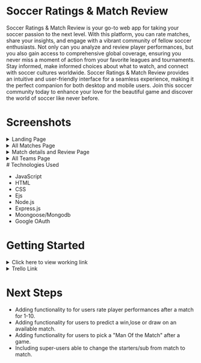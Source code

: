 # Soccer Ratings & Match Review 
Soccer Ratings & Match Review is your go-to web app for taking your soccer passion to the next level. With this platform, you can rate matches, share your insights, and engage with a vibrant community of fellow soccer enthusiasts. Not only can you analyze and review player performances, but you also gain access to comprehensive global coverage, ensuring you never miss a moment of action from your favorite leagues and tournaments. Stay informed, make informed choices about what to watch, and connect with soccer cultures worldwide. Soccer Ratings & Match Review provides an intuitive and user-friendly interface for a seamless experience, making it the perfect companion for both desktop and mobile users. Join this soccer community today to enhance your love for the beautiful game and discover the world of soccer like never before.

# Screenshots
<details>
  <summary>Landing Page</summary>
	<img src="https://i.imgur.com/VaBBlqy.jpeg">
</details>

<details>
  <summary>All Matches Page</summary>
	<img src="https://i.imgur.com/06W7Sb5.png">
</details>

<details>
  <summary>Match details and Review Page</summary>
	<img src="https://i.imgur.com/XISidno.png">
</details>

<details>
  <summary>All Teams Page</summary>
	<img src="https://i.imgur.com/RUiwB40.png">
</details>
# Technologies Used

- JavaScript
- HTML
- CSS
- Ejs
- Node.js
- Express.js
- Moongoose/Mongodb
- Google OAuth


# Getting Started

<details>
  <summary>Click here to view working link</summary>
	https://match-rating-app-83ee0222bafd.herokuapp.com/
</details>

<details>
  <summary>Trello Link</summary>
	https://trello.com/b/I0rvxYl2/soccer-match-rater
</details>

# Next Steps

- Adding functionality to for users rate player performances after a match for 1-10.
- Adding functionality for users to predict a win,lose or draw on an available match.
- Adding functionality for users to pick a "Man Of the Match" after a game.
- Including super-users able to change the starters/sub from match to match.